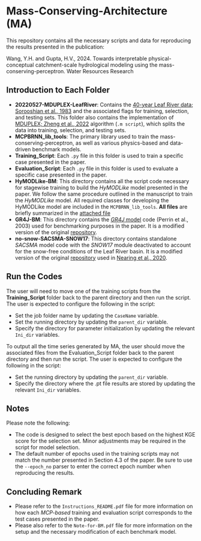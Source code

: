 # Mass-Conserving-Architecture (MA)

This repository contains all the necessary scripts and data for reproducing the results presented in the publication: 

Wang, Y.H. and Gupta, H.V., 2024. Towards interpretable physical-conceptual catchment-scale hydrological modeling using the mass-conserving-perceptron. Water Resources Research

## Introduction to Each Folder

* **20220527-MDUPLEX-LeafRiver**:
  Contains the [40-year Leaf River data; Sorooshian et al., 1983](https://agupubs.onlinelibrary.wiley.com/doi/10.1029/WR019i001p00251) and the associated flags for training, selection, and testing sets. This 
  folder also contains the implementation of [MDUPLEX; Zheng et al., 2022](https://agupubs.onlinelibrary.wiley.com/doi/full/10.1029/2021WR031818) algorithm (```.m script```), which splits the data into 
  training, selection, and testing sets. 
* **MCPBRNN_lib_tools**:
  The primary library used to train the mass-conserving-perceptron, as well as various physics-based and data-driven benchmark models.
* **Training_Script**: 
  Each ```.py``` file in this folder is used to train a specific case presented in the paper.
* **Evaluation_Script**:
  Each ```.py``` file in this folder is used to evaluate a specific case presented in the paper.
* **HyMODLike-BM**:
  This directory contains all the script code necessary for stagewise training to build the *HyMODLike* model presented in the paper. We follow the same procedure outlined in the manuscript to train the *HyMODLike* model. All 
  required classes for developing the HyMODLike model are included in the ```MCPBRNN_lib_tools```. **All files** are briefly summarized in the [attached file](https://github.com/YuanHWang/Mass-Conserving-Architecture/blob/main/Note-for-BM.pdf)
* **GR4J-BM**:
This directory contains the [*GR4J* model](https://www.sciencedirect.com/science/article/abs/pii/S0022169403002257) code (Perrin et al., 2003) used for benchmarking purposes in the paper. It is a modified version of the original [repository](https://github.com/amacd31/gr4j).
* **no-snow-SACSMA-SNOW17**:
This directory contains standalone *SACSMA* model code with the *SNOW17* module deactivated to account for the snow-free conditions of the Leaf River basin. It is a modified version of the original [repository](https://github.com/Upstream-Tech/SACSMA-SNOW17/tree/master) used in [Nearing et al., 2020](https://eartharxiv.org/repository/object/122/https://eartharxiv.org/repository/object/122/download/248/).
  
## Run the Codes

The user will need to move one of the training scripts from the **Training_Script** folder back to the parent directory and then run the script. The user is expected to configure the following in the script:
* Set the job folder name by updating the ```CaseName``` variable.
* Set the running directory by updating the ```parent_dir``` variable.
* Specify the directory for parameter initialization by updating the relevant ```Ini_dir``` variables.

To output all the time series generated by MA, the user should move the associated files from the Evaluation_Script folder back to the parent directory and then run the script. The user is expected to configure the following in the script:
* Set the running directory by updating the ```parent_dir``` variable.
* Specify the directory where the .pt file results are stored by updating the relevant ```Ini_dir``` variables.

## Notes

Please note the following:
* The code is designed to select the best epoch based on the highest KGE score for the selection set. Minor adjustments may be required in the script for model selection.
* The default number of epochs used in the training scripts may not match the number presented in Section 4.3 of the paper. Be sure to use the ```--epoch_no``` parser to enter the correct epoch number when reproducing the results.

## Concluding Remark

* Please refer to the ```Instructions_README.pdf``` file for more information on how each *MCP-based* training and evaluation script corresponds to the test cases presented in the paper.
* Please also refer to the ```Note-for-BM.pdf``` file for more information on the setup and the necessary modification of each benchmark model.
